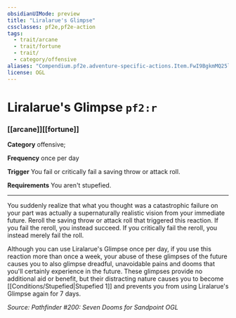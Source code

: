 ```yaml
---
obsidianUIMode: preview
title: "Liralarue's Glimpse"
cssclasses: pf2e,pf2e-action
tags:
  - trait/arcane
  - trait/fortune
  - trait/
  - category/offensive
aliases: "Compendium.pf2e.adventure-specific-actions.Item.FwI9BgkmMQ25ltVI"
license: OGL
---
```

# Liralarue's Glimpse `pf2:r`

### [[arcane]][[fortune]]

**Category** offensive; 




**Frequency** once per day

**Trigger** You fail or critically fail a saving throw or attack roll.

**Requirements** You aren't stupefied.

* * *

You suddenly realize that what you thought was a catastrophic failure on your part was actually a supernaturally realistic vision from your immediate future. Reroll the saving throw or attack roll that triggered this reaction. If you fail the reroll, you instead succeed. If you critically fail the reroll, you instead merely fail the roll.

Although you can use Liralarue's Glimpse once per day, if you use this reaction more than once a week, your abuse of these glimpses of the future causes you to also glimpse dreadful, unavoidable pains and dooms that you'll certainly experience in the future. These glimpses provide no additional aid or benefit, but their distracting nature causes you to become [[Conditions/Stupefied|Stupefied 1]] and prevents you from using Liralarue's Glimpse again for 7 days.

*Source: Pathfinder #200: Seven Dooms for Sandpoint*
*OGL*